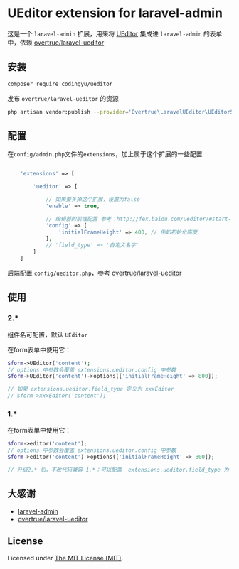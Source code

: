 UEditor extension for laravel-admin
======

这是一个 `laravel-admin` 扩展，用来将 [UEditor](https://ueditor.baidu.com/website/index.html) 集成进 `laravel-admin` 的表单中，依赖 [overtrue/laravel-ueditor](https://github.com/overtrue/laravel-ueditor)

## 安装

```bash
composer require codingyu/ueditor
```

发布 `overtrue/laravel-ueditor` 的资源
```bash
php artisan vendor:publish --provider='Overtrue\LaravelUEditor\UEditorServiceProvider'
```

## 配置

在`config/admin.php`文件的`extensions`，加上属于这个扩展的一些配置
```php

    'extensions' => [

        'ueditor' => [

            // 如果要关掉这个扩展，设置为false
            'enable' => true,

            // 编辑器的前端配置 参考：http://fex.baidu.com/ueditor/#start-config
            'config' => [
                'initialFrameHeight' => 400, // 例如初始化高度
            ],
            // 'field_type' => '自定义名字'
        ]
    ]

```

后端配置 `config/ueditor.php`，参考 [overtrue/laravel-ueditor](https://github.com/overtrue/laravel-ueditor)

## 使用

### 2.*
组件名可配置，默认 `UEditor`


在form表单中使用它：
```php
$form->UEditor('content');
// options 中参数会覆盖 extensions.ueditor.config 中参数
$form->UEditor('content')->options(['initialFrameHeight' => 800]);

// 如果 extensions.ueditor.field_type 定义为 xxxEditor
// $form->xxxEditor('content');
```

### 1.*
在form表单中使用它：
```php
$form->editor('content');
// options 中参数会覆盖 extensions.ueditor.config 中参数
$form->editor('content')->options(['initialFrameHeight' => 800]);

// 升级2.* 后，不改代码兼容 1.*：可以配置  extensions.ueditor.field_type 为 editor
```

## 大感谢
- [laravel-admin](https://github.com/z-song/laravel-admin)
- [overtrue/laravel-ueditor](https://github.com/overtrue/laravel-ueditor)

License
------------
Licensed under [The MIT License (MIT)](LICENSE).
